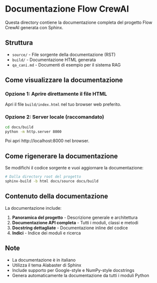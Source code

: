# Documentazione Flow CrewAI

Questa directory contiene la documentazione completa del progetto Flow CrewAI generata con Sphinx.

## Struttura

- `source/` - File sorgente della documentazione (RST)
- `build/` - Documentazione HTML generata
- `qa_cani.md` - Documenti di esempio per il sistema RAG

## Come visualizzare la documentazione

### Opzione 1: Aprire direttamente il file HTML
Apri il file `build/index.html` nel tuo browser web preferito.

### Opzione 2: Server locale (raccomandato)
```bash
cd docs/build
python -m http.server 8000
```
Poi apri http://localhost:8000 nel browser.

## Come rigenerare la documentazione

Se modifichi il codice sorgente e vuoi aggiornare la documentazione:

```bash
# Dalla directory root del progetto
sphinx-build -b html docs/source docs/build
```

## Contenuto della documentazione

La documentazione include:

1. **Panoramica del progetto** - Descrizione generale e architettura
2. **Documentazione API completa** - Tutti i moduli, classi e metodi
3. **Docstring dettagliate** - Documentazione inline del codice
4. **Indici** - Indice dei moduli e ricerca

## Note

- La documentazione è in italiano
- Utilizza il tema Alabaster di Sphinx
- Include supporto per Google-style e NumPy-style docstrings
- Genera automaticamente la documentazione da tutti i moduli Python

